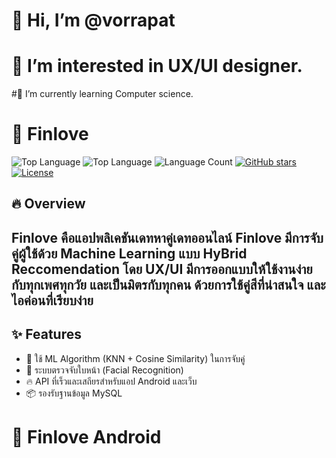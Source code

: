 # 👋 Hi, I’m @vorrapat
# 👀 I’m interested in UX/UI designer.
#🌱 I’m currently learning Computer science.

# 🩵 Finlove 
![Top Language](https://img.shields.io/github/languages/top/vorrapat/FInloveAndroid)
![Top Language](https://img.shields.io/github/languages/top/vorrapat/Finlove-Node-Original)
![Language Count](https://img.shields.io/github/languages/count/vorrapat/FInloveAndroid)
[![GitHub stars](https://img.shields.io/github/stars/vorrapat/FInloveAndroid?style=social)](https://github.com/finlove-dev/FInloveAndroid/stargazers)
[![License](https://img.shields.io/github/license/vorrapat/FInloveAndroid)](LICENSE)

## 🔥 Overview
Finlove คือแอปพลิเคชันเดทหาคู่เดทออนไลน์ Finlove มีการจับคู่ผู้ใช้ด้วย Machine Learning แบบ HyBrid Reccomendation
โดย UX/UI มีการออกแบบให้ใช้งานง่ายกับทุกเพศทุกวัย และเป็นมิตรกับทุกคน ด้วยการใช้คู่สีที่น่าสนใจ และไอค่อนที่เรียบง่าย
---

## ✨ Features

- 🧠 ใช้ ML Algorithm (KNN + Cosine Similarity) ในการจับคู่
- 👤 ระบบตรวจจับใบหน้า (Facial Recognition)
- 🔥 API ที่เร็วและเสถียรสำหรับแอป Android และเว็บ
- 📦 รองรับฐานข้อมูล MySQL

# 📱 Finlove Android


